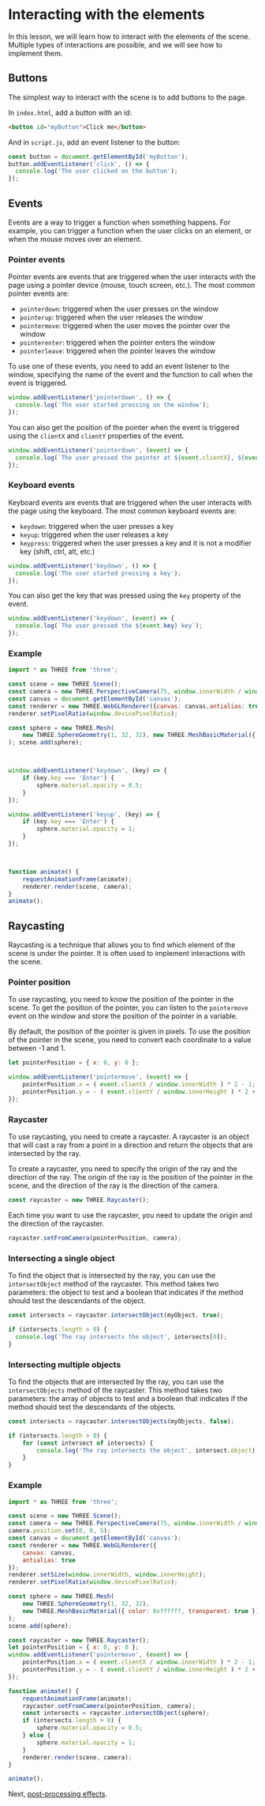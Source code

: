 # Interacting with the elements

In this lesson, we will learn how to interact with the elements of the scene. Multiple types of interactions are possible, and we will see how to implement them.

## Buttons

The simplest way to interact with the scene is to add buttons to the page.

In `index.html`, add a button with an id:

```html
<button id="myButton">Click me</button>
```

And in `script.js`, add an event listener to the button:

```js
const button = document.getElementById('myButton');
button.addEventListener('click', () => {
  console.log('The user clicked on the button');
});
```

## Events

Events are a way to trigger a function when something happens. For example, you can trigger a function when the user clicks on an element, or when the mouse moves over an element.

### Pointer events

Pointer events are events that are triggered when the user interacts with the page using a pointer device (mouse, touch screen, etc.). The most common pointer events are:

- `pointerdown`: triggered when the user presses on the window
- `pointerup`: triggered when the user releases the window
- `pointermove`: triggered when the user moves the pointer over the window
- `pointerenter`: triggered when the pointer enters the window
- `pointerleave`: triggered when the pointer leaves the window

To use one of these events, you need to add an event listener to the window, specifying the name of the event and the function to call when the event is triggered.

```js
window.addEventListener('pointerdown', () => {
  console.log('The user started pressing on the window');
});
```

You can also get the position of the pointer when the event is triggered using the `clientX` and `clientY` properties of the event.

```js
window.addEventListener('pointerdown', (event) => {
  console.log(`The user pressed the pointer at ${event.clientX}, ${event.clientY}`);
});
```

### Keyboard events

Keyboard events are events that are triggered when the user interacts with the page using the keyboard. The most common keyboard events are:

- `keydown`: triggered when the user presses a key
- `keyup`: triggered when the user releases a key
- `keypress`: triggered when the user presses a key and it is not a modifier key (shift, ctrl, alt, etc.)

```js
window.addEventListener('keydown', () => {
  console.log('The user started pressing a key');
});
```

You can also get the key that was pressed using the `key` property of the event.

```js
window.addEventListener('keydown', (event) => {
  console.log(`The user pressed the ${event.key} key`);
});
```

### Example

```js
import * as THREE from 'three';

const scene = new THREE.Scene();
const camera = new THREE.PerspectiveCamera(75, window.innerWidth / window.innerHeight, 0.1, 1000); camera.position.set(0, 0, 5);
const canvas = document.getElementById('canvas');
const renderer = new THREE.WebGLRenderer({canvas: canvas,antialias: true}); renderer.setSize(window.innerWidth, window.innerHeight);
renderer.setPixelRatio(window.devicePixelRatio);

const sphere = new THREE.Mesh(
    new THREE.SphereGeometry(1, 32, 32), new THREE.MeshBasicMaterial({ color: 0xffffff, transparent: true })
); scene.add(sphere);



window.addEventListener('keydown', (key) => {
    if (key.key === 'Enter') {
        sphere.material.opacity = 0.5;
    }
});

window.addEventListener('keyup', (key) => {
    if (key.key === 'Enter') {
        sphere.material.opacity = 1;
    }
});



function animate() {
    requestAnimationFrame(animate);
    renderer.render(scene, camera);
}
animate();
```


## Raycasting

Raycasting is a technique that allows you to find which element of the scene is under the pointer. It is often used to implement interactions with the scene.

### Pointer position

To use raycasting, you need to know the position of the pointer in the scene. To get the position of the pointer, you can listen to the `pointermove` event on the window and store the position of the pointer in a variable.

By default, the position of the pointer is given in pixels. To use the position of the pointer in the scene, you need to convert each coordinate to a value between -1 and 1.

```js
let pointerPosition = { x: 0, y: 0 };

window.addEventListener('pointermove', (event) => {
    pointerPosition.x = ( event.clientX / window.innerWidth ) * 2 - 1;
    pointerPosition.y = - ( event.clientY / window.innerHeight ) * 2 + 1;
});
```

### Raycaster

To use raycasting, you need to create a raycaster. A raycaster is an object that will cast a ray from a point in a direction and return the objects that are intersected by the ray.

To create a raycaster, you need to specify the origin of the ray and the direction of the ray. The origin of the ray is the position of the pointer in the scene, and the direction of the ray is the direction of the camera.

```js
const raycaster = new THREE.Raycaster();
```

Each time you want to use the raycaster, you need to update the origin and the direction of the raycaster.

```js
raycaster.setFromCamera(pointerPosition, camera);
```

### Intersecting a single object

To find the object that is intersected by the ray, you can use the `intersectObject` method of the raycaster. This method takes two parameters: the object to test and a boolean that indicates if the method should test the descendants of the object.

```js
const intersects = raycaster.intersectObject(myObject, true);

if (intersects.length > 0) {
  console.log('The ray intersects the object', intersects[0]);
}
```

### Intersecting multiple objects

To find the objects that are intersected by the ray, you can use the `intersectObjects` method of the raycaster. This method takes two parameters: the array of objects to test and a boolean that indicates if the method should test the descendants of the objects.

```js
const intersects = raycaster.intersectObjects(myObjects, false);

if (intersects.length > 0) {
    for (const intersect of intersects) {
        console.log('The ray intersects the object', intersect.object);
    }
}
```

### Example

```js
import * as THREE from 'three';

const scene = new THREE.Scene();
const camera = new THREE.PerspectiveCamera(75, window.innerWidth / window.innerHeight, 0.1, 1000);
camera.position.set(0, 0, 5);
const canvas = document.getElementById('canvas');
const renderer = new THREE.WebGLRenderer({
    canvas: canvas,
    antialias: true
});
renderer.setSize(window.innerWidth, window.innerHeight);
renderer.setPixelRatio(window.devicePixelRatio);

const sphere = new THREE.Mesh(
    new THREE.SphereGeometry(1, 32, 32),
    new THREE.MeshBasicMaterial({ color: 0xffffff, transparent: true })
);
scene.add(sphere);

const raycaster = new THREE.Raycaster();
let pointerPosition = { x: 0, y: 0 };
window.addEventListener('pointermove', (event) => {
    pointerPosition.x = ( event.clientX / window.innerWidth ) * 2 - 1;
    pointerPosition.y = - ( event.clientY / window.innerHeight ) * 2 + 1;
});

function animate() {
    requestAnimationFrame(animate);
    raycaster.setFromCamera(pointerPosition, camera);
    const intersects = raycaster.intersectObject(sphere);
    if (intersects.length > 0) {
        sphere.material.opacity = 0.5;
    } else {
        sphere.material.opacity = 1;
    }
    renderer.render(scene, camera);
}

animate();
```

Next, [post-processing effects](<./06 - Post-processing effects.md>).
